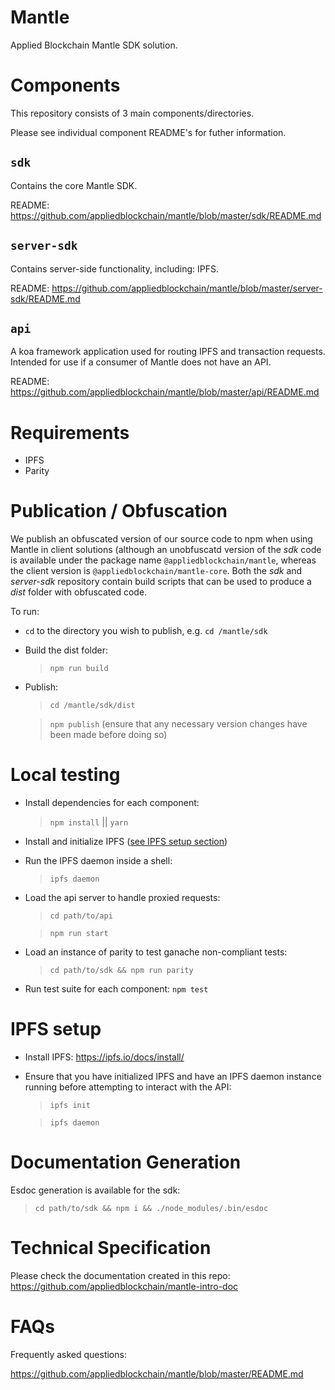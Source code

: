 # Mantle

Applied Blockchain Mantle SDK solution.

# Components

This repository consists of 3 main components/directories.

Please see individual component README's for futher information.

## `sdk`

Contains the core Mantle SDK.

README: https://github.com/appliedblockchain/mantle/blob/master/sdk/README.md

## `server-sdk`

Contains server-side functionality, including: IPFS.

README: https://github.com/appliedblockchain/mantle/blob/master/server-sdk/README.md

## `api`

A koa framework application used for routing IPFS and transaction requests. Intended for use if a consumer of Mantle does not have an API.

README: https://github.com/appliedblockchain/mantle/blob/master/api/README.md

# Requirements

- IPFS
- Parity

# Publication / Obfuscation

We publish an obfuscated version of our source code to npm when using Mantle in client solutions (although an unobfuscatd version of the *sdk* code is available under the package name `@appliedblockchain/mantle`, whereas the client version is `@appliedblockchain/mantle-core`. Both the *sdk* and
*server-sdk* repository contain build scripts that can be used to produce a *dist* folder with obfuscated code.

To run:

- `cd` to the directory you wish to publish, e.g. `cd /mantle/sdk`
- Build the dist folder:
  > `npm run build`
- Publish:
  > `cd /mantle/sdk/dist`

  > `npm publish` (ensure that any necessary version changes have been made before doing so)

# Local testing

- Install dependencies for each component:
  > `npm install` || `yarn`
- Install and initialize IPFS ([see IPFS setup section](#ipfs-setup))
- Run the IPFS daemon inside a shell:
  > `ipfs daemon`
- Load the api server to handle proxied requests:
  > `cd path/to/api`

  > `npm run start`
- Load an instance of parity to test ganache non-compliant tests:
  > `cd path/to/sdk && npm run parity`
- Run test suite for each component: `npm test`

# IPFS setup

- Install IPFS: https://ipfs.io/docs/install/

- Ensure that you have initialized IPFS and have an IPFS daemon instance running before attempting to interact with the API:

  > `ipfs init`

  > `ipfs daemon`

# Documentation Generation

Esdoc generation is available for the sdk:

> `cd path/to/sdk && npm i && ./node_modules/.bin/esdoc`

# Technical Specification

Please check the documentation created in this repo: https://github.com/appliedblockchain/mantle-intro-doc

# FAQs

Frequently asked questions:

https://github.com/appliedblockchain/mantle/blob/master/README.md
